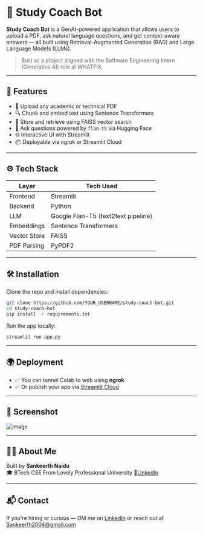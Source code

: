 
# 🧠 Study Coach Bot

**Study Coach Bot** is a GenAI-powered application that allows users to upload a PDF, ask natural language questions, and get context-aware answers — all built using Retrieval-Augmented Generation (RAG) and Large Language Models (LLMs).

> Built as a project aligned with the Software Engineering Intern (Generative AI) role at WHATFIX.

---

## 🚀 Features

- 📄 Upload any academic or technical PDF
- 🔍 Chunk and embed text using Sentence Transformers
- 🧠 Store and retrieve using FAISS vector search
- 🤖 Ask questions powered by `flan-t5` via Hugging Face
- 🌐 Interactive UI with Streamlit
- 📦 Deployable via ngrok or Streamlit Cloud

---

## ⚙️ Tech Stack

| Layer       | Tech Used                          |
|-------------|------------------------------------|
| Frontend    | Streamlit                          |
| Backend     | Python                             |
| LLM         | Google Flan-T5 (text2text pipeline)|
| Embeddings  | Sentence Transformers              |
| Vector Store| FAISS                              |
| PDF Parsing | PyPDF2                             |

---

## 🛠️ Installation

Clone the repo and install dependencies:
```bash
git clone https://github.com/YOUR_USERNAME/study-coach-bot.git
cd study-coach-bot
pip install -r requirements.txt
```

Run the app locally:
```bash
streamlit run app.py
```

---

## 🌍 Deployment

- ✅ You can tunnel Colab to web using **ngrok**
- ✅ Or publish your app via [Streamlit Cloud](https://streamlit.io/cloud)

---

## 📸 Screenshot

![image](https://github.com/user-attachments/assets/c320c4a6-22db-4783-8db4-e9fd14eed9af)


---

## 🙋‍♂️ About Me

Built by **Sankeerth Naidu**  
🎓 BTech CSE From Lovely Professional University
🔗[LinkedIn](https://www.linkedin.com/in/lucky-luc28)


---

## 📬 Contact

If you're hiring or curious — DM me on [LinkedIn](https://www.linkedin.com/in/lucky-luc28) or reach out at Sankeerth2004@gmail.com
